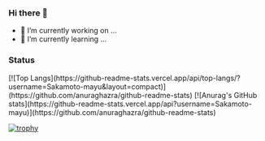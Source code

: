 ### Hi there 👋

- 🔭 I’m currently working on ...
- 🌱 I’m currently learning ...


### Status

<p align="left"> 

<span>
[![Top Langs](https://github-readme-stats.vercel.app/api/top-langs/?username=Sakamoto-mayu&layout=compact)](https://github.com/anuraghazra/github-readme-stats)
</span>

<span>
[![Anurag's GitHub stats](https://github-readme-stats.vercel.app/api?username=Sakamoto-mayu)](https://github.com/anuraghazra/github-readme-stats)
</span>
</p>

[![trophy](https://github-profile-trophy.vercel.app/?username=Sakamoto-mayu)](https://github.com/ryo-ma/github-profile-trophy)



